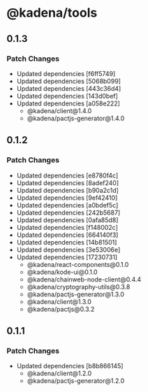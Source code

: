 # @kadena/tools

## 0.1.3

### Patch Changes

- Updated dependencies \[f6ff5749]
- Updated dependencies \[5068b099]
- Updated dependencies \[443c36d4]
- Updated dependencies \[143d0bef]
- Updated dependencies \[a058e222]
  - @kadena/client\@1.4.0
  - @kadena/pactjs-generator\@1.4.0

## 0.1.2

### Patch Changes

- Updated dependencies \[e8780f4c]
- Updated dependencies \[8adef240]
- Updated dependencies \[b90a2c1d]
- Updated dependencies \[9ef42410]
- Updated dependencies \[a0bdef5c]
- Updated dependencies \[242b5687]
- Updated dependencies \[0afa85d8]
- Updated dependencies \[f148002c]
- Updated dependencies \[664140f3]
- Updated dependencies \[14b81501]
- Updated dependencies \[3e53006e]
- Updated dependencies \[17230731]
  - @kadena/react-components\@0.1.0
  - @kadena/kode-ui\@0.1.0
  - @kadena/chainweb-node-client\@0.4.4
  - @kadena/cryptography-utils\@0.3.8
  - @kadena/pactjs-generator\@1.3.0
  - @kadena/client\@1.3.0
  - @kadena/pactjs\@0.3.2

## 0.1.1

### Patch Changes

- Updated dependencies \[b8b866145]
  - @kadena/client\@1.2.0
  - @kadena/pactjs-generator\@1.2.0
